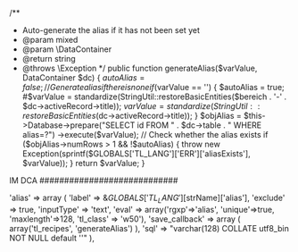 /**
 * Auto-generate the alias if it has not been set yet
 * @param mixed
 * @param \DataContainer
 * @return string
 * @throws \Exception
 */
public function generateAlias($varValue, DataContainer $dc)
{
    $autoAlias = false;
    // Generate alias if there is none
    if ($varValue == '') {
        $autoAlias = true;
        #$varValue = standardize(StringUtil::restoreBasicEntities($bereich . '-' . $dc->activeRecord->title));
        $varValue = standardize(StringUtil::restoreBasicEntities($dc->activeRecord->title));
    }
    $objAlias = $this->Database->prepare("SELECT id FROM " . $dc->table . " WHERE alias=?")
        ->execute($varValue);
    // Check whether the alias exists
    if ($objAlias->numRows > 1 && !$autoAlias)
    {
        throw new Exception(sprintf($GLOBALS['TL_LANG']['ERR']['aliasExists'], $varValue));
    }
    return $varValue;
}



IM DCA
############################


'alias' => array
(
    'label'                   => &$GLOBALS['TL_LANG'][$strName]['alias'],
    'exclude'                 => true,
    'inputType'               => 'text',
    'eval'                    => array('rgxp'=>'alias', 'unique'=>true, 'maxlength'=>128, 'tl_class' => 'w50'),
    'save_callback' => array
    (
        array('tl_recipes', 'generateAlias')
    ),
    'sql'                     => "varchar(128) COLLATE utf8_bin NOT NULL default ''"
),